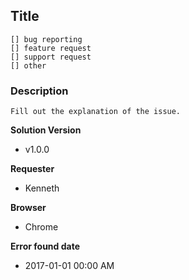 ## Title

```
[] bug reporting
[] feature request
[] support request
[] other
```

### Description

```
Fill out the explanation of the issue.
```

**Solution Version**

 - v1.0.0
 
**Requester**

 - Kenneth

**Browser**

 - Chrome

**Error found date**

 - 2017-01-01 00:00 AM
